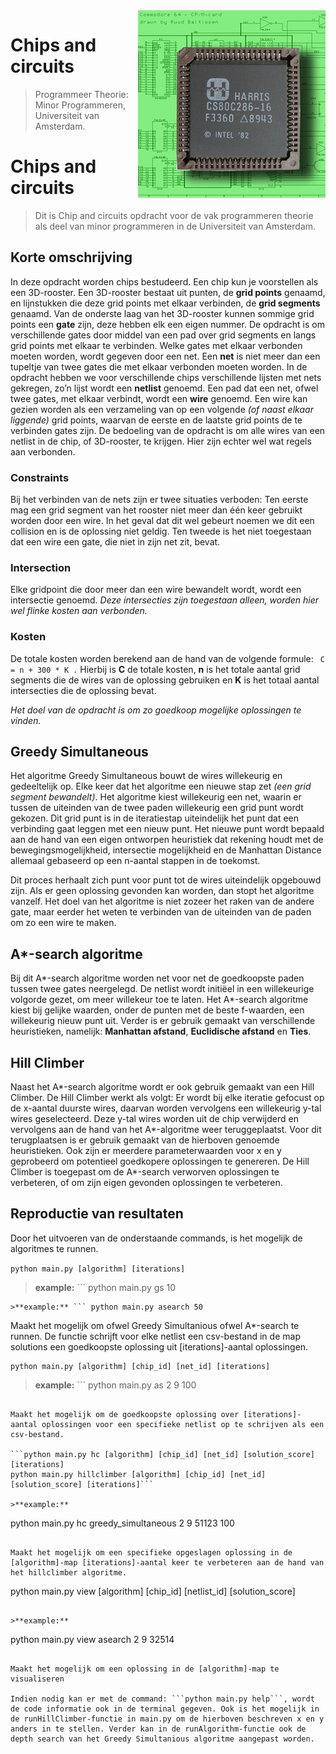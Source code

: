 
<img src="doc/images/cpu.jpg" align="right"/>

# Chips and circuits
> Programmeer Theorie: Minor Programmeren, Universiteit van Amsterdam.

# Chips and circuits
> Dit is Chip and circuits opdracht voor de vak programmeren theorie als deel van minor programmeren in de Universiteit van Amsterdam.


## Korte omschrijving
In deze opdracht worden chips bestudeerd. Een chip kun je voorstellen als een 3D-rooster. Een 3D-rooster bestaat uit punten, de **grid points** genaamd, en lijnstukken die deze grid points met elkaar verbinden, de **grid segments** genaamd. Van de onderste laag van het 3D-rooster kunnen sommige grid points een **gate** zijn, deze hebben elk een eigen nummer. De opdracht is om verschillende gates door middel van een pad over grid segments en langs grid points met elkaar te verbinden. Welke gates met elkaar verbonden moeten worden, wordt gegeven door een net. Een **net** is niet meer dan een tupeltje van twee gates die met elkaar verbonden moeten worden. In de opdracht hebben we voor verschillende chips verschillende lijsten met nets gekregen, zo’n lijst wordt een **netlist** genoemd. Een pad dat een net, ofwel twee gates, met elkaar verbindt, wordt een **wire** genoemd. Een wire kan gezien worden als een verzameling van op een volgende *(of naast elkaar liggende)* grid points, waarvan de eerste en de laatste grid points de te verbinden gates zijn. De bedoeling van de opdracht is om alle wires van een netlist in de chip, of 3D-rooster, te krijgen. Hier zijn echter wel wat regels aan verbonden.

### Constraints
Bij het verbinden van de nets zijn er twee situaties verboden:
Ten eerste mag een grid segment van het rooster niet meer dan één keer gebruikt worden door een wire. In het geval dat dit wel gebeurt noemen we dit een collision en is de oplossing niet geldig. 
Ten tweede is het niet toegestaan dat een wire een gate, die niet in zijn net zit, bevat. 

### Intersection
Elke gridpoint die door meer dan een wire bewandelt wordt, wordt een intersectie genoemd. _Deze intersecties zijn toegestaan alleen, worden hier wel flinke kosten aan verbonden._

### Kosten
De totale kosten worden berekend aan de hand van de volgende formule: ```
 C = n + 300 * K .``` Hierbij is **C** de totale kosten, **n** is het totale aantal grid segments die de wires van de oplossing gebruiken en **K** is het totaal aantal intersecties die de oplossing bevat.

_Het doel van de opdracht is om zo goedkoop mogelijke oplossingen te vinden._

## Greedy Simultaneous

Het algoritme Greedy Simultaneous bouwt de wires willekeurig en gedeeltelijk op. Elke keer dat het algoritme een nieuwe stap zet *(een grid segment bewandelt)*. Het algoritme kiest willekeurig een net, waarin er tussen de uiteinden van de twee paden willekeurig een grid punt wordt gekozen. Dit grid punt is in de iteratiestap uiteindelijk het punt dat een verbinding gaat leggen met een nieuw punt. Het nieuwe punt wordt bepaald aan de hand van een eigen ontworpen heuristiek dat rekening houdt met de bewegingsmogelijkheid, intersectie mogelijkheid en de Manhattan Distance allemaal gebaseerd op een n-aantal stappen in de toekomst. 

Dit proces herhaalt zich punt voor punt tot de wires uiteindelijk opgebouwd zijn. Als er geen oplossing gevonden kan worden, dan stopt het algoritme vanzelf. Het doel van het algoritme is niet zozeer het raken van de andere gate, maar eerder het weten te verbinden van de uiteinden van de paden om zo een wire te maken.

## A*-search algoritme

Bij dit  A*-search algoritme worden net voor net de goedkoopste paden tussen twee gates neergelegd. De netlist wordt initiëel in een willekeurige volgorde gezet, om meer willekeur toe te laten. Het A*-search algoritme kiest bij gelijke waarden, onder de punten met de beste f-waarden, een willekeurig nieuw punt uit. Verder is er gebruik gemaakt van verschillende heuristieken, namelijk: **Manhattan afstand**, **Euclidische afstand** en **Ties**. 

## Hill Climber

Naast het A*-search algoritme wordt er ook gebruik gemaakt van een Hill Climber. De Hill Climber werkt als volgt: Er wordt bij elke iteratie gefocust op de x-aantal duurste wires, daarvan worden vervolgens een willekeurig y-tal wires geselecteerd. Deze y-tal wires worden uit de chip verwijderd en vervolgens aan de hand van het A*-algoritme weer teruggeplaatst. Voor dit terugplaatsen is er gebruik gemaakt van de hierboven genoemde heuristieken. Ook zijn er meerdere parameterwaarden voor x en y geprobeerd om potentieel goedkopere oplossingen te genereren. De Hill Climber is toegepast om de A*-search verworven oplossingen te verbeteren, of om zijn eigen gevonden oplossingen te verbeteren.

## Reproductie van resultaten

Door het uitvoeren van de onderstaande commands, is het mogelijk de algoritmes te runnen.

```python main.py [algorithm] [iterations]```

>**example:** ``` python main.py gs 10
```
>**example:** ``` python main.py asearch 50
```

Maakt het mogelijk om ofwel Greedy Simultanious ofwel A*-search te runnen. De functie schrijft voor elke netlist een csv-bestand in de map solutions een goedkoopste oplossing uit [iterations]-aantal oplossingen.

```
python main.py [algorithm] [chip_id] [net_id] [iterations]
```
>**example:** ```
python main.py as 2 9 100
```

Maakt het mogelijk om de goedkoopste oplossing over [iterations]-aantal oplossingen voor een specifieke netlist op te schrijven als een csv-bestand. 

```python main.py hc [algorithm] [chip_id] [net_id] [solution_score] [iterations]
python main.py hillclimber [algorithm] [chip_id] [net_id] [solution_score] [iterations]```

>**example:**
```
python main.py hc greedy_simultaneous 2 9 51123 100
```

Maakt het mogelijk om een specifieke opgeslagen oplossing in de [algorithm]-map [iterations]-aantal keer te verbeteren aan de hand van het hillclimber algoritme.

```
python main.py view [algorithm] [chip_id] [netlist_id] [solution_score]
```

>**example:**
```
 python main.py view asearch 2 9 32514
```

Maakt het mogelijk om een oplossing in de [algorithm]-map te visualiseren

Indien nodig kan er met de command: ```python main.py help```, wordt de code informatie ook in de terminal gegeven. Ook is het mogelijk in de runHillClimber-functie in main.py om de hierboven beschreven x en y anders in te stellen. Verder kan in de runAlgorithm-functie ook de depth search van het Greedy Simultanious algoritme aangepast worden.
